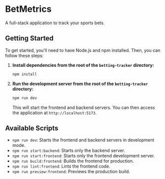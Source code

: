 # BetMetrics

A full-stack application to track your sports bets.

## Getting Started

To get started, you'll need to have Node.js and npm installed. Then, you can follow these steps:

1.  **Install dependencies from the root of the `betting-tracker` directory:**

    ```bash
    npm install
    ```

2.  **Run the development server from the root of the `betting-tracker` directory:**

    ```bash
    npm run dev
    ```

    This will start the frontend and backend servers. You can then access the application at `http://localhost:5173`.

## Available Scripts

-   `npm run dev`: Starts the frontend and backend servers in development mode.
-   `npm run start:backend`: Starts only the backend server.
-   `npm run start:frontend`: Starts only the frontend development server.
-   `npm run build:frontend`: Builds the frontend for production.
-   `npm run lint:frontend`: Lints the frontend code.
-   `npm run preview:frontend`: Previews the production build.